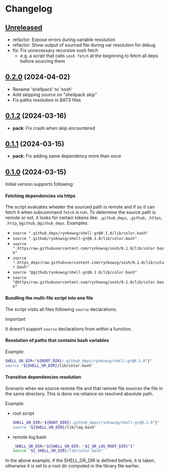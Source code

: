 # Changelog

## [Unreleased](https://github.com/rynkowsg/sosh/compare/v0.2.0...HEAD)

- refactor: Expose errors during variable resolution
- refactor: Show output of sourced file during var resolution for debug
- fix: Fix unnecessary recursive sosh fetch
  - e.g. a script that calls `sosh fetch` at the beginning to fetch all deps before sourcing them

## [0.2.0](https://github.com/rynkowsg/sosh/compare/v0.1.2...v0.2.0) (2024-04-02)

- Rename 'shellpack' to 'sosh'
- Add skipping source on "shellpack skip"
- Fix paths resolution in BATS files

## [0.1.2](https://github.com/rynkowsg/sosh/compare/v0.1.1...v0.1.2) (2024-03-16)

- **pack**: Fix crash when skip encountered

## [0.1.1](https://github.com/rynkowsg/sosh/compare/v0.1.0...v0.1.1) (2024-03-15)

- **pack**: Fix adding same dependency more than once

## [0.1.0](https://github.com/rynkowsg/sosh/commits/v0.1.0) (2024-03-15)

Initial version supports following:

#### Fetching dependencies via https

The script evaluates wheater the sourced path is remote and
if so it can fetch it when subcommand `fetch` is run.
To determine the source path is remote or not, it looks for certain tokens like:
`.github_deps`, `.github`, `.https`, `.http`, `@github`, `@github_deps`.
Examples:
- `source ".github_deps/rynkowsg/shell-gr@0.1.0/lib/color.bash"`
- `source ".github/rynkowsg/shell-gr@0.1.0/lib/color.bash"`
- `source ".https/raw.githubusercontent.com/rynkowsg/sosh/0.1.0/lib/color.bash"`
- `source ".https_deps/raw.githubusercontent.com/rynkowsg/sosh/0.1.0/lib/color.bash"`
- `source "@github/rynkowsg/shell-gr@0.1.0/lib/color.bash"`
- `source "@https/raw.githubusercontent.com/rynkowsg/sosh/0.1.0/lib/color.bash"`

#### Bundling the multi-file script into one file

The script visits all files following `source` declarations.

> [!IMPORTANT]
> It doesn't support `source` declarations from within a function.

#### Resolution of paths that contains bash variables

Example:
```bash
SHELL_GR_DIR="${ROOT_DIR}/.github_deps/rynkowsg/shell-gr@0.1.0"}"
source "${SHELL_GR_DIR}/lib/color.bash"
```

#### Transitive dependencies resolution

Scenario when we source remote file and that remote file sources the file in the same directory.
This is done via reliance on resolved absolute path.

Example:

- root script
  ```bash
  SHELL_GR_DIR="${ROOT_DIR}/.github_deps/rynkowsg/shell-gr@0.1.0"}"
  source "${SHELL_GR_DIR}/lib/log.bash"
  ```

- remote log.bash
  ```bash
  _SHELL_GR_DIR="${SHELL_GR_DIR:-"${_GR_LOG_ROOT_DIR}"}"
  source "${_SHELL_GR_DIR}/lib/color.bash"
  ```

In the above example, if the SHELL_GR_DIR is defined before, it is taken,
otherwise it is set to a root dir computed in the library file earlier.
